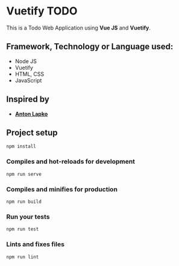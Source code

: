 # Vuetify TODO

This is a Todo Web Application using **Vue JS** and **Vuetify**.

## Framework, Technology or Language used:

- Node JS
- Vuetify
- HTML, CSS
- JavaScript

## Inspired by

- [**Anton Lapko**](https://dribbble.com/shots/14629747-Task-Manager-Statistics/attachments/6323481?mode=media)

## Project setup

```
npm install
```

### Compiles and hot-reloads for development

```
npm run serve
```

### Compiles and minifies for production

```
npm run build
```

### Run your tests

```
npm run test
```

### Lints and fixes files

```
npm run lint
```
